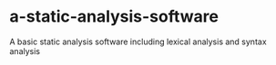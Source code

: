 # a-static-analysis-software
A basic static analysis software including lexical analysis and syntax analysis
